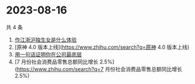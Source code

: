 # 2023-08-16

共 4 条

<!-- BEGIN -->
<!-- 最后更新时间 Wed Aug 16 2023 17:03:11 GMT+0800 (China Standard Time) -->

1. [作江浙沪独生女是什么体验](https://www.zhihu.com/search?q=作江浙沪独生女是什么体验)
1. [原神 4.0 版本上线](https://www.zhihu.com/search?q=原神 4.0 版本上线)
1. [用一句话证明你在公司最底层](https://www.zhihu.com/search?q=用一句话证明你在公司最底层)
1. [7 月份社会消费品零售总额同比增长 2.5%](https://www.zhihu.com/search?q=7
   月份社会消费品零售总额同比增长 2.5%)

<!-- END -->
